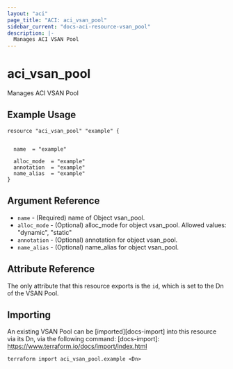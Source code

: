 ```yaml
---
layout: "aci"
page_title: "ACI: aci_vsan_pool"
sidebar_current: "docs-aci-resource-vsan_pool"
description: |-
  Manages ACI VSAN Pool
---
```


# aci_vsan_pool #
Manages ACI VSAN Pool

## Example Usage ##

```hcl
resource "aci_vsan_pool" "example" {


  name  = "example"

  alloc_mode  = "example"
  annotation  = "example"
  name_alias  = "example"
}
```
## Argument Reference ##
* `name` - (Required) name of Object vsan_pool.
* `alloc_mode` - (Optional) alloc_mode for object vsan_pool.
Allowed values: "dynamic", "static"
* `annotation` - (Optional) annotation for object vsan_pool.
* `name_alias` - (Optional) name_alias for object vsan_pool.



## Attribute Reference

The only attribute that this resource exports is the `id`, which is set to the
Dn of the VSAN Pool.

## Importing ##

An existing VSAN Pool can be [imported][docs-import] into this resource via its Dn, via the following command:
[docs-import]: https://www.terraform.io/docs/import/index.html


```
terraform import aci_vsan_pool.example <Dn>
```